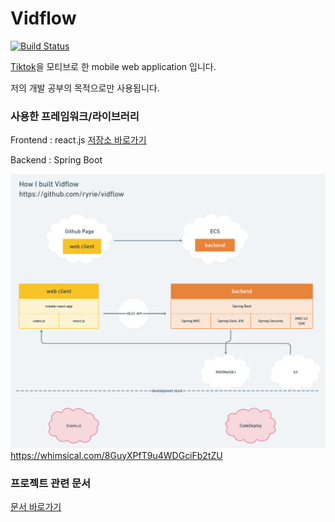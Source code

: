 # Vidflow 

[![Build Status](https://travis-ci.org/ryrie/vidflow.svg?branch=master)](https://travis-ci.org/ryrie/vidflow)

[Tiktok](https://www.tiktok.com)을 모티브로 한 mobile web application 입니다.

저의 개발 공부의 목적으로만 사용됩니다. 

### 사용한 프레임워크/라이브러리

Frontend : react.js [저장소 바로가기](https://github.com/ryrie/vidflow-web)

Backend : Spring Boot



![](docs/architecture.png)https://whimsical.com/8GuyXPfT9u4WDGciFb2tZU

### 프로젝트 관련 문서

[문서 바로가기](docs/Index.adoc)

